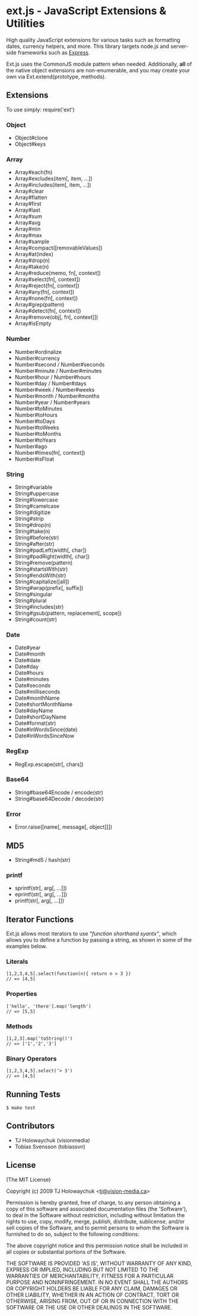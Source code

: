 
# ext.js - JavaScript Extensions &amp; Utilities

High quality JavaScript extensions for various tasks such as
formatting dates, currency helpers, and more. This library targets node.js and
server-side frameworks such as [Express](http://github.com/visionmedia/express).

Ext.js uses the CommonJS module pattern when needed.
Additionally, **all** of the native object extensions are non-enumerable,
and you may create your own via Ext.extend(prototype, methods).

## Extensions

To use simply:
    require('ext')

### Object

  * Object#clone
  * Object#keys

### Array

  * Array#each(fn)
  * Array#excludes(item[, item, ...])
  * Array#includes(item[, item, ...])
  * Array#clear
  * Array#flatten
  * Array#first
  * Array#last
  * Array#sum
  * Array#avg
  * Array#min
  * Array#max
  * Array#sample
  * Array#compact([removableValues])
  * Array#at(index)
  * Array#drop(n)
  * Array#take(n)
  * Array#reduce(memo, fn[, context])
  * Array#select(fn[, context])
  * Array#reject(fn[, context])
  * Array#any(fn[, context])
  * Array#none(fn[, context])
  * Array#grep(pattern)
  * Array#detect(fn[, context])
  * Array#remove(obj[, fn[, context]])
  * Array#isEmpty

### Number

  * Number#ordinalize
  * Number#currency
  * Number#second     / Number#seconds
  * Number#minute     / Number#minutes
  * Number#hour       / Number#hours
  * Number#day        / Number#days
  * Number#week       / Number#weeks
  * Number#month      / Number#months
  * Number#year       / Number#years
  * Number#toMinutes
  * Number#toHours
  * Number#toDays
  * Number#toWeeks
  * Number#toMonths
  * Number#toYears
  * Number#ago
  * Number#times(fn[, context])
  * Number#isFloat

### String

  * String#variable
  * String#uppercase
  * String#lowercase
  * String#camelcase
  * String#digitize
  * String#strip
  * String#drop(n)
  * String#take(n)
  * String#before(str)
  * String#after(str)
  * String#padLeft(width[, char])
  * String#padRight(width[, char])
  * String#remove(pattern)
  * String#startsWith(str)
  * String#endsWith(str)
  * String#capitalize([all])
  * String#wrap(prefix[, suffix])
  * String#singular
  * String#plural
  * String#includes(str)
  * String#gsub(pattern, replacement[, scope])
  * String#count(str)

### Date

  * Date#year
  * Date#month
  * Date#date
  * Date#day
  * Date#hours
  * Date#minutes
  * Date#seconds
  * Date#milliseconds
  * Date#monthName
  * Date#shortMonthName
  * Date#dayName
  * Date#shortDayName
  * Date#format(str)
  * Date#inWordsSince(date)
  * Date#inWordsSinceNow

### RegExp

  * RegExp.escape(str[, chars])

### Base64

  * String#base64Encode / encode(str)
  * String#base64Decode / decode(str)

### Error

  * Error.raise([name[, message[, object]]])

## MD5

  * String#md5 / hash(str)

### printf

  * sprintf(str[, arg[, ...]])
  * eprintf(str[, arg[, ...]])
  * printf(str[, arg[, ...]])

## Iterator Functions

Ext.js allows most iterators to use _"function shorthand syantx"_,
which allows you to define a function by passing a string,
as shown in some of the examples below.

### Literals

    [1,2,3,4,5].select(function(n){ return n > 3 })
    // => [4,5]

### Properties

    ['hello', 'there'].map('length')
    // => [5,5]

### Methods

    [1,2,3].map('toString()')
    // => ['1','2','3']

### Binary Operators

    [1,2,3,4,5].select('> 3')
    // => [4,5]

## Running Tests

    $ make test

## Contributors

  * TJ Holowaychuk (visionmedia)
  * Tobias Svensson (tobiassvn)

## License

(The MIT License)

Copyright (c) 2009 TJ Holowaychuk &lt;tj@vision-media.ca&gt;

Permission is hereby granted, free of charge, to any person obtaining
a copy of this software and associated documentation files (the
'Software'), to deal in the Software without restriction, including
without limitation the rights to use, copy, modify, merge, publish,
distribute, sublicense, and/or sell copies of the Software, and to
permit persons to whom the Software is furnished to do so, subject to
the following conditions:

The above copyright notice and this permission notice shall be
included in all copies or substantial portions of the Software.

THE SOFTWARE IS PROVIDED 'AS IS', WITHOUT WARRANTY OF ANY KIND,
EXPRESS OR IMPLIED, INCLUDING BUT NOT LIMITED TO THE WARRANTIES OF
MERCHANTABILITY, FITNESS FOR A PARTICULAR PURPOSE AND NONINFRINGEMENT.
IN NO EVENT SHALL THE AUTHORS OR COPYRIGHT HOLDERS BE LIABLE FOR ANY
CLAIM, DAMAGES OR OTHER LIABILITY, WHETHER IN AN ACTION OF CONTRACT,
TORT OR OTHERWISE, ARISING FROM, OUT OF OR IN CONNECTION WITH THE
SOFTWARE OR THE USE OR OTHER DEALINGS IN THE SOFTWARE.

